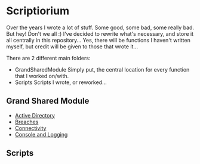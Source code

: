 # Scriptiorium
Over the years I wrote a lot of stuff. Some good, some bad, some really bad. But hey! Don't we all :)
I've decided to rewrite what's necessary, and store it all centrally in this repository... Yes, there will be functions I haven't written myself, but credit will be given to those that wrote it...

There are 2 different main folders:
 
 * GrandSharedModule
 Simply put, the central location for every function that I worked on/with.
 * Scripts
 Scripts I wrote, or reworked...
 
 ## Grand Shared Module
* [Active Directory](https://github.com/Toasterlabs/Scriptiorium/blob/master/GrandSharedModule/Public/Active%20Directory/readme.md)
* [Breaches](https://github.com/Toasterlabs/Scriptiorium/blob/master/GrandSharedModule/Public/Breaches/readme.md)
* [Connectivity](https://github.com/Toasterlabs/Scriptiorium/blob/master/GrandSharedModule/Public/Connectivity/readme.md)
* [Console and Logging](https://github.com/Toasterlabs/Scriptiorium/blob/master/GrandSharedModule/Public/Console%20and%20Logging/readme.md)

## Scripts
